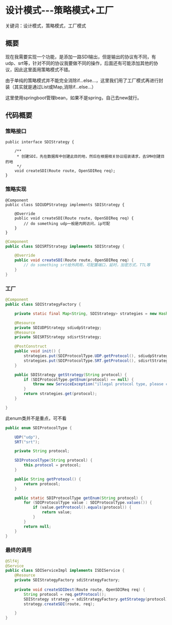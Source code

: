 # 设计模式---策略模式+工厂

关键词：设计模式，策略模式，工厂模式

## 概要

现在我需要实现一个功能，是添加一路SDI输出，但是输出的协议有不同，有udp、srt等，针对不同的协议我要做不同的操作，后面还有可能添加其他的协议，因此这里面用策略模式不错。

由于单纯的策略模式并不能完全消除if...else...，这里我们用了工厂模式再进行封装（其实就是通过List或Map,消除if...else...）

这里使用springboot管理bean，如果不是spring，自己去new就行。

## 代码概要

### 策略接口

```
public interface SDIStrategy {

    /**
     * 创建SDI，先在数据库中创建此目的地，然后在根据相关协议组装请求，去SMH创建目的地
     */
    void createSDI(Route route, OpenSDIReq req);
}
```

### 策略实现

```
@Component
public class SDIUDPStrategy implements SDIStrategy {

    @Override
    public void createSDI(Route route, OpenSDIReq req) {
        // do something udp一般是内网访问，ip可配
    }
}
```

```java
@Component
public class SDISRTStrategy implements SDIStrategy {

    @Override
    public void createSDI(Route route, OpenSDIReq req) {
		// do something srt给外网用，可配置端口，延时，加密方式，TTL等
    }
}
```

### 工厂

```java
@Component
public class SDIStrategyFactory {

    private static final Map<String, SDIStrategy> strategies = new HashMap<>();

    @Resource
    private SDIUDPStrategy sdiudpStrategy;
    @Resource
    private SDISRTStrategy sdisrtStrategy;

    @PostConstruct
    public void init() {
        strategies.put(SDIProtocolType.UDP.getProtocol(), sdiudpStrategy);
        strategies.put(SDIProtocolType.SRT.getProtocol(), sdisrtStrategy);
    }

    public SDIStrategy getStrategy(String protocol) {
        if (SDIProtocolType.getEnum(protocol) == null) {
            throw new ServiceException("illegal protocol type, please check it");
        }
        return strategies.get(protocol);
    }

}
```

此enum类并不是重点，可不看

```java
public enum SDIProtocolType {

    UDP("udp"),
    SRT("srt");

    private String protocol;

    SDIProtocolType(String protocol) {
        this.protocol = protocol;
    }

    public String getProtocol() {
        return protocol;
    }

    public static SDIProtocolType getEnum(String protocol) {
        for (SDIProtocolType value : SDIProtocolType.values()) {
            if (value.getProtocol().equals(protocol)) {
                return value;
            }
        }
        return null;
    }
}
```



### 最终的调用

```java
@Slf4j
@Service
public class SDIServiceImpl implements ISDIService {
    @Resource
    private SDIStrategyFactory sdiStrategyFactory;
    
    private void createSDIDest(Route route, OpenSDIReq req) {
        String protocol = req.getProtocol();
        SDIStrategy strategy = sdiStrategyFactory.getStrategy(protocol);
        strategy.createSDI(route, req);

    }
}
```

